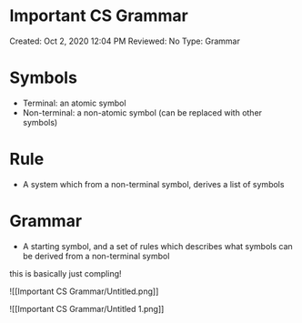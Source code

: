 # Important CS Grammar

Created: Oct 2, 2020 12:04 PM
Reviewed: No
Type: Grammar

# Symbols

- Terminal: an atomic symbol
- Non-terminal: a non-atomic symbol (can be replaced with other symbols)

# Rule

- A system which from a non-terminal symbol, derives a list of symbols

# Grammar

- A starting symbol, and a set of rules which describes what symbols can be derived from a non-terminal symbol

this is basically just compling!

![[Important CS Grammar/Untitled.png]]

![[Important CS Grammar/Untitled 1.png]]